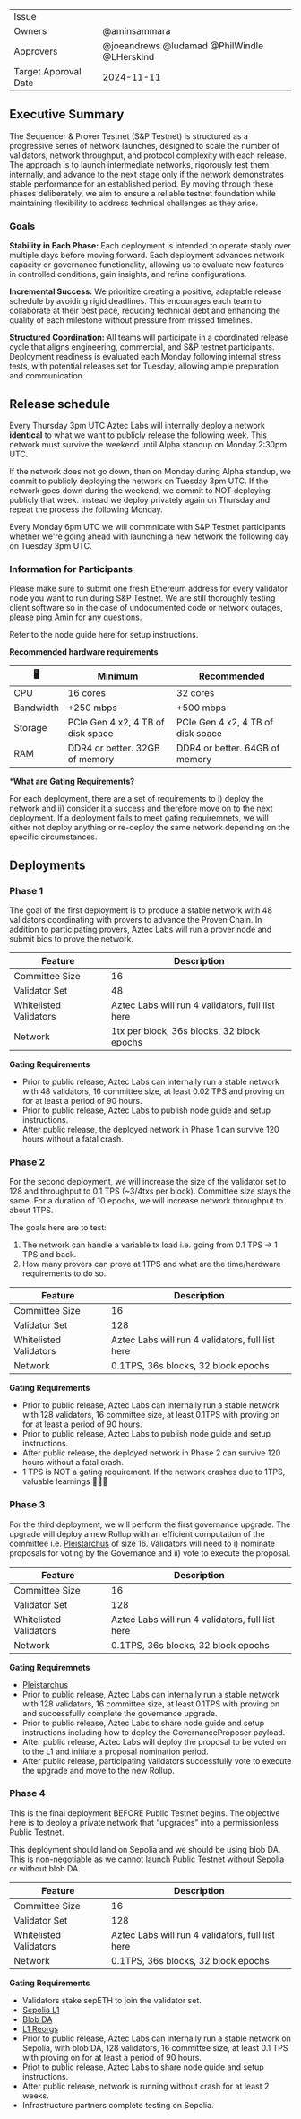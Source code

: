 
|                      |                                                                        |
| -------------------- | ---------------------------------------------------------------------- |
| Issue                |  |
| Owners               | @aminsammara                                     |
| Approvers            | @joeandrews @ludamad @PhilWindle @LHerskind   |
| Target Approval Date | 2024-11-11                                                             |

## Executive Summary

The Sequencer & Prover Testnet (S&P Testnet) is structured as a progressive series of network launches, designed to scale the number of validators, network throughput, and protocol complexity with each release. The approach is to launch intermediate networks, rigorously test them internally, and advance to the next stage only if the network demonstrates stable performance for an established period. By moving through these phases deliberately, we aim to ensure a reliable testnet foundation while maintaining flexibility to address technical challenges as they arise.


### Goals
**Stability in Each Phase:** Each deployment is intended to operate stably over multiple days before moving forward. Each deployment advances network capacity or governance functionality, allowing us to evaluate new features in controlled conditions, gain insights, and refine configurations.

**Incremental Success:** We prioritize creating a positive, adaptable release schedule by avoiding rigid deadlines. This encourages each team to collaborate at their best pace, reducing technical debt and enhancing the quality of each milestone without pressure from missed timelines.

**Structured Coordination:** All teams will participate in a coordinated release cycle that aligns engineering, commercial, and S&P testnet participants. Deployment readiness is evaluated each Monday following internal stress tests, with potential releases set for Tuesday, allowing ample preparation and communication.



## Release schedule

Every Thursday 3pm UTC Aztec Labs will internally deploy a network **identical** to what we want to publicly release the following week. This network must survive the weekend until Alpha standup on Monday 2:30pm UTC. 

If the network does not go down, then on Monday during Alpha standup, we commit to publicly deploying the network on Tuesday 3pm UTC. If the network goes down during the weekend, we commit to NOT deploying publicly that week. Instead we deploy privately again on Thursday and repeat the process the following Monday.

Every Monday 6pm UTC we will commnicate with S&P Testnet participants whether we're going ahead with launching a new network the following day on Tuesday 3pm UTC. 

### Information for Participants

Please make sure to submit one fresh Ethereum address for every validator node you want to run during S&P Testnet. We are still thoroughly testing client software so in the case of undocumented code or network outages, please ping [Amin](#discordapp.com/users/65773032211231539) for any questions. 

Refer to the node guide here for setup instructions. 

**Recommended hardware requirements**


 | 🖥️      |  Minimum      |   Recommended|
|---------|---------------|----------------|
| CPU     | 16 cores      | 32 cores       |
| Bandwidth | +250 mbps      | +500 mbps       |
| Storage | PCIe Gen 4 x2, 4 TB of disk space | PCIe Gen 4 x2, 4 TB of disk space     |
| RAM     | DDR4 or better. 32GB of memory       | DDR4 or better. 64GB of memory         |

***What are Gating Requirements?**

For each deployment, there are a set of requirements to i) deploy the network and ii) consider it a success and therefore move on to the next deployment. If a deployment fails to meet gating requiremnets, we will either not deploy anything or re-deploy the same network depending on the specific circumstances. 

## Deployments

### Phase 1

The goal of the first deployment is to produce a stable network with 48 validators coordinating with provers to advance the Proven Chain. In addition to participating provers, Aztec Labs will run a prover node and submit bids to prove the network. 

| Feature | Description |
| -----|-----|
| Committee Size | 16 |
| Validator Set | 48 |
| Whitelisted Validators | Aztec Labs will run 4 validators, full list here |
| Network | 1tx per block, 36s blocks, 32 block epochs |

**Gating Requirements**

* Prior to public release, Aztec Labs can internally run a stable network with 48 validators, 16 committee size, at least 0.02 TPS and proving on for at least a period of 90 hours. 
* Prior to public release, Aztec Labs to publish node guide and setup instructions. 
* After public release, the deployed network in Phase 1 can survive 120 hours without a fatal crash. 


### Phase 2

For the second deployment, we will increase the size of the validator set to 128 and throughput to 0.1 TPS (~3/4txs per block). Committee size stays the same. For a duration of 10 epochs, we will increase network throughput to about 1TPS.

The goals here are to test: 
1) The network can handle a variable tx load i.e. going from 0.1 TPS -> 1 TPS and back. 
2) How many provers can prove at 1TPS and what are the time/hardware requirements to do so. 

| Feature | Description |
| -----|-----|
| Committee Size | 16 |
| Validator Set | 128 |
| Whitelisted Validators | Aztec Labs will run 4 validators, full list here |
| Network | 0.1TPS, 36s blocks, 32 block epochs |

**Gating Requirements** 

* Prior to public release, Aztec Labs can internally run a stable network with 128 validators, 16 committee size, at least 0.1TPS with proving on for at least a period of 90 hours. 
* Prior to public release, Aztec Labs to publish node guide and setup instructions. 
* After public release, the deployed network in Phase 2 can survive 120 hours without a fatal crash. 
* 1 TPS is NOT a gating requirement. If the network crashes due to 1TPS, valuable learnings 🤷🏼‍♂️

### Phase 3

For the third deployment, we will perform the first governance upgrade. The upgrade will deploy a new Rollup with an efficient computation of the committee i.e. [Pleistarchus](#https://github.com/AztecProtocol/aztec-packages/issues/7978) of size 16. Validators will need to i) nominate proposals for voting by the Governance and ii) vote to execute the proposal. 


| Feature | Description |
| -----|-----|
| Committee Size | 16 |
| Validator Set | 128 |
| Whitelisted Validators | Aztec Labs will run 4 validators, full list here |
| Network | 0.1TPS, 36s blocks, 32 block epochs |

**Gating Requiremnets**

* [Pleistarchus](#https://github.com/AztecProtocol/aztec-packages/issues/7978)
* Prior to public release, Aztec Labs can internally run a stable network with 128 validators, 16 committee size, at least 0.1TPS with proving on and successfully complete the governance upgrade. 
* Prior to public release, Aztec Labs to share node guide and setup instructions including how to deploy the GovernanceProposer payload. 
* After public release, Aztec Labs will deploy the proposal to be voted on to the L1 and initiate a proposal nomination period. 
* After public release, participating validators successfully vote to execute the upgrade and move to the new Rollup. 

### Phase 4

This is the final deployment BEFORE Public Testnet begins. The objective here is to deploy a private network that “upgrades” into a permissionless Public Testnet. 

This deployment should land on Sepolia and we should be using blob DA. This is non-negotiable as we cannot launch Public Testnet without Sepolia or without blob DA.

| Feature | Description |
| -----|-----|
| Committee Size | 16 |
| Validator Set | 128 |
| Whitelisted Validators | Aztec Labs will run 4 validators, full list here |
| Network | 0.1TPS, 36s blocks, 32 block epochs |

**Gating Requirements**
* Validators stake sepETH to join the validator set.
* [Sepolia L1](#https://github.com/AztecProtocol/aztec-packages/issues/9456)
* [Blob DA](#https://github.com/AztecProtocol/aztec-packages/issues/8955)
* [L1 Reorgs](#https://github.com/AztecProtocol/aztec-packages/issues/8793)
* Prior to public release, Aztec Labs can internally run a stable network on Sepolia, with blob DA, 128 validators, 16 committee size, at least 0.1 TPS with proving on for at least a period of 90 hours. 
* Priot to public release, Aztec Labs to share node guide and setup instructions. 
* After public release, network is running without crash for at least 2 weeks.
* Infrastructure partners complete testing on Sepolia. 

